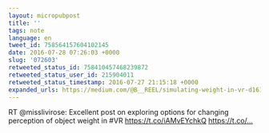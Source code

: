 ```yaml
---
layout: micropubpost
title: ''
tags: note
language: en
tweet_id: 758564157604102145
date: 2016-07-28 07:26:03 +0000
slug: '072603'
retweeted_status_id: 758410457468239872
retweeted_status_user_id: 215904011
retweeted_status_timestamp: 2016-07-27 21:15:18 +0000
expanded_urls: https://medium.com/@B__REEL/simulating-weight-in-vr-d161e87990b#.lo68elmlv,https://medium.com/@B__REEL/simulating-weight-in-vr-d161e87990b#.lo68elmlv,https://twitter.com/misslivirose/status/758410457468239873/photo/1
---
```

RT @misslivirose: Excellent post on exploring options for changing perception of object weight in #VR https://t.co/iAMvEYchkQ https://t.co/…
